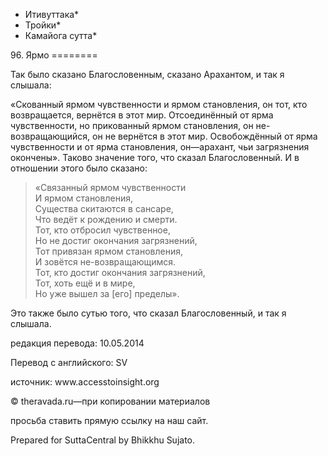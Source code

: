 * Итивуттака*
* Тройки*
* Камайога сутта*

96\. Ярмо
\=\=\=\=\=\=\=\=

Так было сказано Благословенным, сказано Арахантом, и так я слышала:

«Скованный ярмом чувственности и ярмом становления, он тот, кто возвращается, вернётся в этот мир\. Отсоединённый от ярма чувственности, но прикованный ярмом становления, он не\-возвращающийся, он не вернётся в этот мир\. Освобождённый от ярма чувственности и от ярма становления, он—арахант, чьи загрязнения окончены»\. Таково значение того, что сказал Благословенный\. И в отношении этого было сказано:

> «Связанный ярмом чувственности  
> И ярмом становления,  
> Существа скитаются в сансаре,  
> Что ведёт к рождению и смерти\.  
> Тот, кто отбросил чувственное,  
> Но не достиг окончания загрязнений,  
> Тот привязан ярмом становления,  
> И зовётся не\-возвращающимся\.  
> Тот, кто достиг окончания загрязнений,  
> Тот, хоть ещё и в мире,  
> Но уже вышел за \[его\] пределы»\.

Это также было сутью того, что сказал Благословенный, и так я слышала\.

редакция перевода: 10\.05\.2014

Перевод с английского: SV

источник: www\.accesstoinsight\.org

© theravada\.ru—при копировании материалов

просьба ставить прямую ссылку на наш сайт\.

Prepared for SuttaCentral by Bhikkhu Sujato\.
